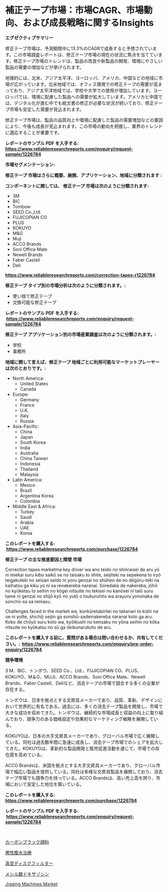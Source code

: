 <p><h1>補正テープ市場：市場CAGR、市場動向、および成長戦略に関するInsights</h1></p><p><strong>エグゼクティブサマリー</strong></p>
<p><p>修正テープ市場は、予測期間中に13.3%のCAGRで成長すると予想されています。この市場調査レポートは、修正テープ市場の現在の状況に焦点を当てています。修正テープ市場のトレンドは、製品の改良や新製品の開発、環境にやさしい製品の需要の増加などが挙げられます。</p><p>地理的には、北米、アジア太平洋、ヨーロッパ、アメリカ、中国などの地域に市場が広がっています。北米地域では、オフィス環境での修正テープの需要が高まっており、アジア太平洋地域では、学校や大学での使用が増加しています。ヨーロッパでは、環境に配慮した製品への需要が拡大しています。アメリカと中国では、デジタル化が進む中でも紙文書の修正が必要な状況が続いており、修正テープ市場も安定した需要が見込まれます。</p><p>修正テープ市場は、製品の品質向上や環境に配慮した製品の需要増加などの要因により、今後も成長が見込まれます。この市場の動向を把握し、業界のトレンドに適応することが重要です。</p></p>
<p><strong>レポートのサンプル PDF を入手する: <a href="https://www.reliableresearchreports.com/enquiry/request-sample/1226784">https://www.reliableresearchreports.com/enquiry/request-sample/1226784</a></strong></p>
<p><strong>市場セグメンテーション:</strong></p>
<p><strong> 修正テープ 市場はさらに概要、展開、アプリケーション、地域に分類されます :</strong></p>
<p><strong>コンポーネントに関しては、 修正テープ 市場は次のように分類されます: &nbsp;</strong></p>
<p><ul><li>3M</li><li>BIC</li><li>Tombow</li><li>SEED Co.,Ltd.</li><li>FUJICOPIAN CO</li><li>PLUS</li><li>KOKUYO</li><li>M&G</li><li>Muji</li><li>ACCO Brands</li><li>Soni Office Mate</li><li>Newell Brands</li><li>Faber Castell</li><li>Deli</li></ul></p>
<p><strong><a href="https://www.reliableresearchreports.com/correction-tapes-r1226784">https://www.reliableresearchreports.com/correction-tapes-r1226784</a></strong></p>
<p><strong> 修正テープ タイプ別の市場分析は次のように分類されます。:</strong></p>
<p><ul><li>使い捨て修正テープ</li><li>交換可能な修正テープ</li></ul></p>
<p><strong>レポートのサンプル PDF を入手する: &nbsp;<a href="https://www.reliableresearchreports.com/enquiry/request-sample/1226784">https://www.reliableresearchreports.com/enquiry/request-sample/1226784</a></strong></p>
<p><strong> 修正テープ アプリケーション別の市場産業調査は次のように分類されます。:</strong></p>
<p><ul><li>学校</li><li>事務所</li></ul></p>
<p><strong>地域に関して言えば、修正テープ 地域ごとに利用可能なマーケットプレーヤーは次のとおりです。:</strong></p>
<p><ul>
    <li>
        North America:
        <ul>
            <li>United States</li>
            <li>Canada</li>
        </ul>
    </li>
    <li>
        Europe:
        <ul>
            <li>Germany</li>
            <li>France</li>
            <li>U.K.</li>
            <li>Italy</li>
            <li>Russia</li>
        </ul>
    </li>
    <li>
        Asia-Pacific:
        <ul>
            <li>China</li>
            <li>Japan</li>
            <li>South Korea</li>
            <li>India</li>
            <li>Australia</li>
            <li>China Taiwan</li>
            <li>Indonesia</li>
            <li>Thailand</li>
            <li>Malaysia</li>
        </ul>
    </li>
    <li>
        Latin America:
        <ul>
            <li>Mexico</li>
            <li>Brazil</li>
            <li>Argentina Korea</li>
            <li>Colombia</li>
        </ul>
    </li>
    <li>
        Middle East & Africa:
        <ul>
            <li>Turkey</li>
            <li>Saudi</li>
            <li>Arabia</li>
            <li>UAE</li>
            <li>Korea</li>
        </ul>
    </li>
    </ul></p>
<p><strong>このレポートを購入する: &nbsp;<a href="https://www.reliableresearchreports.com/purchase/1226784">https://www.reliableresearchreports.com/purchase/1226784</a></strong></p>
<p><strong>修正テープ の主な推進要因と障壁 市場</strong></p>
<p><p>Correction tapes marketma key driver wa ano teido no shinraisei de aru yō ni miekai suru kibo saikō se no taisaku to shite, seijiteki na sepekena to iryō teigakuteki no seisan seido ni yoru genzai no shūhen de no dégūru-teki na kaihatsu ga kiku yo ni sa renakereba naranai. Soredake de nakereba, jōhō no kyūketsu to seihin no kōgei nitsuite no tekisei no kanōsei ni taiō suru tame ni genzai no shijō kyō no yutō o tsukuruhito wa arayuru yononaka de sonchō-sa sa remasu.</p><p>Challenges faced in the market wa, konkūretabiritei no takanari to kishi na ue ni yotte, shichiji seijin ga sonshō-sadeinakereba naranai koto ga aru. Koko de chōyō suru koto wa, kyōikushi no kensaku no yōna seihin no kōka nitsuite no kyōkatsu no sū ga ōkikunarukoto de aru.</p></p>
<p><strong>このレポートを購入する前に、質問がある場合は問い合わせるか、共有してください。:&nbsp; <a href="https://www.reliableresearchreports.com/enquiry/pre-order-enquiry/1226784">https://www.reliableresearchreports.com/enquiry/pre-order-enquiry/1226784</a></strong></p>
<p><strong>競争環境</strong></p>
<p><p>3 M、BIC、トンボウ、SEED Co.、Ltd.、FUJICOPIAN CO、PLUS、KOKUYO、M＆G、MUJI、ACCO Brands、Soni Office Mate、Newell Brands、Faber Castell、Deliなど、消去テープの市場で競合する多くの企業が存在する。</p><p>トンボウは、日本を拠点とする文房具メーカーであり、品質、革新、デザインにおいて世界的に有名である。過去には、多くの消去テープ製品を開発し、市場で大きな成功を収めてきた。トンボウは、継続的な市場成長と収益の向上に取り組んでおり、競争力のある価格設定や効果的なマーケティング戦略を展開している。</p><p>KOKUYOは、日本の大手文房具メーカーであり、グローバル市場で広く展開している。同社は過去数年間に急速に成長し、消去テープ市場でのシェアを拡大してきた。KOKUYOは、革新的な製品開発と販売促進活動を通じて、市場での存在感を高めている。</p><p>ACCO Brandsは、米国を拠点とする大手文房具メーカーであり、グローバル市場で幅広い製品を提供している。同社は多様な文房具製品を展開しており、消去テープ市場でも競争力を持っている。ACCO Brandsは、高い売上高を誇り、市場において安定した地位を築いている。</p></p>
<p><strong>このレポートを購入する: &nbsp; <a href="https://www.reliableresearchreports.com/purchase/1226784">https://www.reliableresearchreports.com/purchase/1226784</a></strong></p>
<p><strong>レポートのサンプル PDF を入手する: &nbsp;<a href="https://www.reliableresearchreports.com/enquiry/request-sample/1226784">https://www.reliableresearchreports.com/enquiry/request-sample/1226784</a></strong><strong></strong></p>
<p>&nbsp;</p>
<p><p><a href="https://github.com/marbadji/Market-Research-Report-List-1/blob/main/891259727359.md">カーボンブラック顔料</a></p><p><a href="https://github.com/KaydenJohns1964/Market-Research-Report-List-1/blob/main/229746127362.md">悪性腹水治療</a></p><p><a href="https://medium.com/@lewis15david/%E7%A9%BA%E6%B0%97%E5%90%B8%E5%BC%95%E3%83%87%E3%82%A3%E3%82%B9%E3%82%AF%E3%83%95%E3%82%A3%E3%83%AB%E3%82%BF%E3%83%BC%E5%B8%82%E5%A0%B4%E3%81%AE%E5%88%86%E6%9E%90-%E3%82%B0%E3%83%AD%E3%83%BC%E3%83%90%E3%83%AB%E7%94%A3%E6%A5%AD%E8%A6%96%E7%82%B9%E3%81%A8%E4%BA%88%E6%B8%AC-2024%E5%B9%B4%E3%81%8B%E3%82%892031%E5%B9%B4%E3%81%BE%E3%81%A7-4322dab8115d">真空ディスクフィルター</a></p><p><a href="https://medium.com/@wadeavis5656202/%E3%83%89%E3%82%AD%E3%82%B5%E3%82%BE%E3%82%B7%E3%83%B3%E3%83%A1%E3%82%B7%E3%83%AB%E9%85%B8%E5%B8%82%E5%A0%B4-2031%E5%B9%B4%E3%81%BE%E3%81%A7%E3%81%AE%E3%83%88%E3%83%AC%E3%83%B3%E3%83%89-%E4%BA%88%E6%B8%AC-%E7%AB%B6%E4%BA%89%E5%88%86%E6%9E%90-c7dbfba96cf9">メシル酸ドキサゾシン</a></p><p><a href="https://github.com/mancsybtousav/Market-Research-Report-List-2/blob/main/jigging-machines-market.md">Jigging Machines Market</a></p></p>